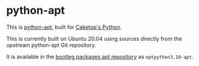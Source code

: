 # python-apt

This is [python-apt](https://salsa.debian.org/apt-team/python-apt/), built for [Caketop's Python](../python/).

This is currently built on Ubuntu 20.04 using sources directly from the upstream python-apt Git repository.

It is available in the [bootleg packages apt repository](https://packagecloud.io/caketop/bootleg-packages) as `optpython3.10-apt`.
